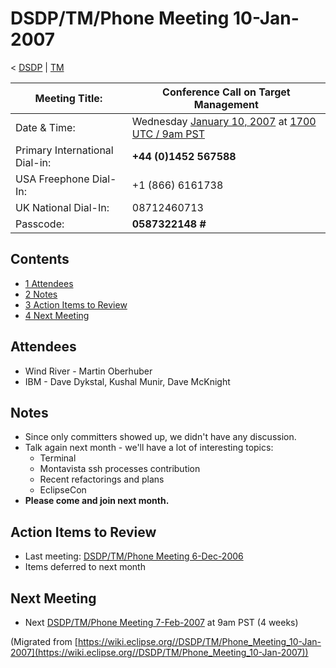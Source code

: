 

DSDP/TM/Phone Meeting 10-Jan-2007
=================================

< [DSDP](/DSDP "DSDP")‎ | [TM](/DSDP/TM "DSDP/TM")

| Meeting Title: | **Conference Call on Target Management** |
| --- | --- |
| Date & Time: | Wednesday [January 10, 2007](/index.php?title=January_10,_2007&action=edit&redlink=1 "January 10, 2007 (page does not exist)") at [1700 UTC / 9am PST](http://www.timeanddate.com/worldclock/fixedtime.html?month=1&day=10&year=2007&hour=17&min=00&sec=0&p1=0) |
| Primary International Dial-in: | **+44 (0)1452 567588** |
| USA Freephone Dial-In: | +1 (866) 6161738 |
| UK National Dial-In: | 08712460713 |
| Passcode: | **0587322148 #** |

Contents
--------

*   [1 Attendees](#Attendees)
*   [2 Notes](#Notes)
*   [3 Action Items to Review](#Action-Items-to-Review)
*   [4 Next Meeting](#Next-Meeting)

Attendees
---------

*   Wind River - Martin Oberhuber
*   IBM - Dave Dykstal, Kushal Munir, Dave McKnight

Notes
-----

*   Since only committers showed up, we didn't have any discussion.
*   Talk again next month - we'll have a lot of interesting topics:
    *   Terminal
    *   Montavista ssh processes contribution
    *   Recent refactorings and plans
    *   EclipseCon
*   **Please come and join next month.**

Action Items to Review
----------------------

*   Last meeting: [DSDP/TM/Phone Meeting 6-Dec-2006](/DSDP/TM/Phone_Meeting_6-Dec-2006 "DSDP/TM/Phone Meeting 6-Dec-2006")
*   Items deferred to next month

Next Meeting
------------

*   Next [DSDP/TM/Phone Meeting 7-Feb-2007](/DSDP/TM/Phone_Meeting_7-Feb-2007 "DSDP/TM/Phone Meeting 7-Feb-2007") at 9am PST (4 weeks)


(Migrated from [https://wiki.eclipse.org//DSDP/TM/Phone_Meeting_10-Jan-2007](https://wiki.eclipse.org//DSDP/TM/Phone_Meeting_10-Jan-2007))